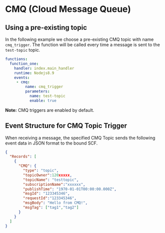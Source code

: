 
# CMQ (Cloud Message Queue)

## Using a pre-existing topic

In the following example we choose a pre-existing CMQ topic with name `cmq_trigger`. The function will be called every time a message is sent to the `test-topic` topic.

```yml
functions:
  function_one:
    handler: index.main_handler
    runtime: Nodejs8.9
    events:
     - cmq:
         name: cmq_trigger
         parameters:
           name: test-topic
           enable: true
```

**Note:** CMQ triggers are enabled by default.

## Event Structure for CMQ Topic Trigger

When receiving a message, the specified CMQ Topic sends the following event data in JSON format to the bound SCF.

```json
{
  "Records": [
    {
      "CMQ": {
        "type": "topic",
        "topicOwner":120xxxxx,
        "topicName": "testtopic",
        "subscriptionName":"xxxxxx",
        "publishTime": "1970-01-01T00:00:00.000Z",
        "msgId": "123345346",
        "requestId":"123345346",
        "msgBody": "Hello from CMQ!",
        "msgTag": ["tag1","tag2"]
      }
    }
  ]
}
```